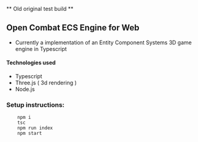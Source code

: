 **  Old original test build ** 
## Open Combat ECS Engine for Web

- Currently a implementation of an Entity Component Systems 3D game engine in Typescript

#### Technologies used

- Typescript
- Three.js ( 3d rendering )
- Node.js

### Setup instructions:

```
    npm i
    tsc
    npm run index
    npm start
```
